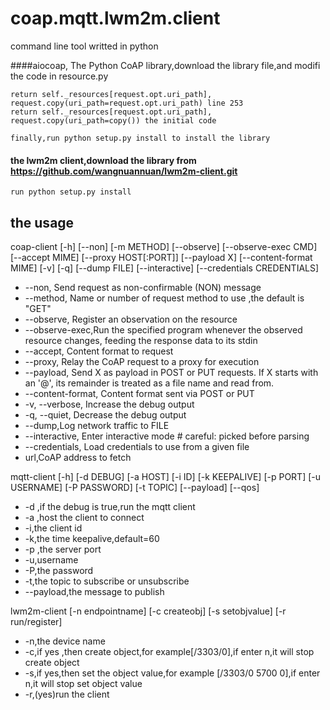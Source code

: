 
# coap.mqtt.lwm2m.client
command line tool writted in python

####aiocoap, The Python CoAP library,download the library file,and modifi the code in resource.py
   
    return self._resources[request.opt.uri_path], request.copy(uri_path=request.opt.uri_path) line 253
    return self._resources[request.opt.uri_path], request.copy(uri_path=copy()) the initial code
    
    finally,run python setup.py install to install the library
    
#### the lwm2m client,download the library from https://github.com/wangnuannuan/lwm2m-client.git
    run python setup.py install

## the usage
coap-client [-h] [--non] [-m METHOD] [--observe] [--observe-exec CMD]
                   [--accept MIME] [--proxy HOST[:PORT]] [--payload X]
                   [--content-format MIME] [-v] [-q] [--dump FILE]
                   [--interactive] [--credentials CREDENTIALS]

- --non, Send request as non-confirmable (NON) message
- --method, Name or number of request method to use ,the default is "GET"
- --observe, Register an observation on the resource
- --observe-exec,Run the specified program whenever the observed resource changes, feeding the response data to its stdin
- --accept, Content format to request
- --proxy, Relay the CoAP request to a proxy for execution
- --payload, Send X as payload in POST or PUT requests. If X starts with an '@', its remainder is treated as a file name and read from.
- --content-format, Content format sent via POST or PUT
- -v, --verbose, Increase the debug output
- -q, --quiet, Decrease the debug output
- --dump,Log network traffic to FILE
- --interactive, Enter interactive mode # careful: picked before parsing
- --credentials, Load credentials to use from a given file
- url,CoAP address to fetch
    
    
mqtt-client [-h] [-d DEBUG] [-a HOST] [-i ID] [-k KEEPALIVE] [-p PORT]
                   [-u USERNAME] [-P PASSWORD] [-t TOPIC] [--payload] [--qos]
- -d ,if the debug is true,run the mqtt client
- -a ,host the client to connect 
- -i,the client id
- -k,the time keepalive,default=60
- -p ,the server port
- -u,username
- -P,the password
- -t,the topic to subscribe or unsubscribe
- --payload,the message to publish


lwm2m-client [-n endpointname] [-c createobj] [-s setobjvalue] [-r run/register]

- -n,the device name
- -c,if yes ,then create object,for example[/3303/0],if enter n,it will stop create object
- -s,if yes,then set the object value,for example [/3303/0 5700 0],if enter n,it will stop set object value
- -r,(yes)run the client

